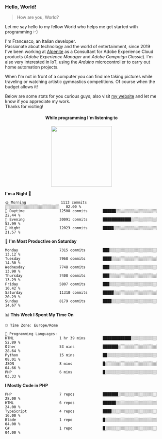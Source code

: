 ### Hello, World!

> How are you, World?

Let me say hello to my fellow World who helps me get started with programming :-)

I'm Francesco, an Italian developer.  
Passionate about technology and the world of entertainment, since 2019 I've been working at [Alpenite](https://www.alpenite.com) as a Consultant for Adobe Experience Cloud products (*Adobe Experience Manager* and *Adobe Campaign Classic*). I'm also very interested in IoT, using the *Arduino* microcontroller to carry out home automation projects.

When I'm not in front of a computer you can find me taking pictures while traveling or watching artistic gymnastics competitions. Of course when the budget allows it!

Below are some stats for you curious guys; also visit [my website](https://www.francescorega.eu) and let me know if you appreciate my work.  
Thanks for visiting!

<div align="center">
  <h4>While programming I'm listening to</h4>
  <a href="https://apps.francescorega.eu/now-playing/11147232609" target="_blank"><img src="https://apps.francescorega.eu/now-playing/11147232609" width="200"></a>
</div>

<!--START_SECTION:waka-->
**I'm a Night 🦉** 

```text
🌞 Morning                1113 commits        ░░░░░░░░░░░░░░░░░░░░░░░░░   02.00 % 
🌆 Daytime                12508 commits       ██████░░░░░░░░░░░░░░░░░░░   22.44 % 
🌃 Evening                30091 commits       █████████████░░░░░░░░░░░░   53.99 % 
🌙 Night                  12023 commits       █████░░░░░░░░░░░░░░░░░░░░   21.57 % 
```
📅 **I'm Most Productive on Saturday** 

```text
Monday                   7315 commits        ███░░░░░░░░░░░░░░░░░░░░░░   13.12 % 
Tuesday                  7968 commits        ████░░░░░░░░░░░░░░░░░░░░░   14.30 % 
Wednesday                7748 commits        ███░░░░░░░░░░░░░░░░░░░░░░   13.90 % 
Thursday                 7408 commits        ███░░░░░░░░░░░░░░░░░░░░░░   13.29 % 
Friday                   5807 commits        ███░░░░░░░░░░░░░░░░░░░░░░   10.42 % 
Saturday                 11310 commits       █████░░░░░░░░░░░░░░░░░░░░   20.29 % 
Sunday                   8179 commits        ████░░░░░░░░░░░░░░░░░░░░░   14.67 % 
```


📊 **This Week I Spent My Time On** 

```text
🕑︎ Time Zone: Europe/Rome

💬 Programming Languages: 
HTML                     1 hr 39 mins        █████████████░░░░░░░░░░░░   52.89 % 
Other                    53 mins             ███████░░░░░░░░░░░░░░░░░░   28.64 % 
Python                   15 mins             ██░░░░░░░░░░░░░░░░░░░░░░░   08.01 % 
JSON                     8 mins              █░░░░░░░░░░░░░░░░░░░░░░░░   04.66 % 
PHP                      6 mins              █░░░░░░░░░░░░░░░░░░░░░░░░   03.33 % 
```

**I Mostly Code in PHP** 

```text
PHP                      7 repos             ███████░░░░░░░░░░░░░░░░░░   28.00 % 
HTML                     6 repos             ██████░░░░░░░░░░░░░░░░░░░   24.00 % 
TypeScript               4 repos             ████░░░░░░░░░░░░░░░░░░░░░   16.00 % 
Blade                    1 repo              █░░░░░░░░░░░░░░░░░░░░░░░░   04.00 % 
C#                       1 repo              █░░░░░░░░░░░░░░░░░░░░░░░░   04.00 % 
```




<!--END_SECTION:waka-->
